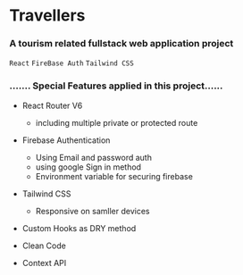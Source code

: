 # Travellers #
 ### A tourism  related fullstack web application project ###

 `React` `FireBase Auth`  `Tailwind CSS` 
 ### ....... Special Features applied in this project...... ###
   * React Router V6
      * including multiple private or protected route 
              
   * Firebase Authentication
     * Using Email and password auth
     * using google Sign in method
     * Environment variable for securing firebase
   * Tailwind CSS 
       * Responsive on samller  devices
   * Custom Hooks as DRY method 
   * Clean Code
   * Context API
   
   

